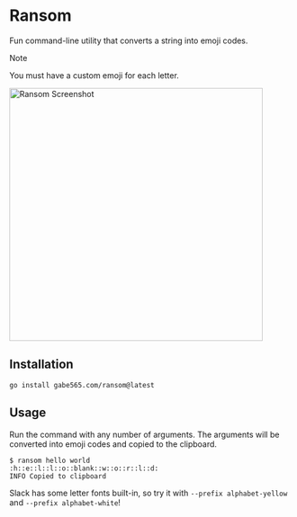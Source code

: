 # Ransom

Fun command-line utility that converts a string into emoji codes.

> [!NOTE]
> You must have a custom emoji for each letter.

<picture>
  <source media="(prefers-color-scheme: light)" srcset="https://github.com/user-attachments/assets/0642fd90-3070-4e14-9da2-d23143a09edc">
  <img width="450" alt="Ransom Screenshot" src="https://github.com/user-attachments/assets/7dacd900-4837-4e20-9624-ff525e157b00">
</picture>

## Installation

```shell
go install gabe565.com/ransom@latest
```

## Usage

Run the command with any number of arguments. The arguments will be converted into emoji codes and copied to the clipboard.

```shell
$ ransom hello world
:h::e::l::l::o::blank::w::o::r::l::d:
INFO Copied to clipboard
```

Slack has some letter fonts built-in, so try it with `--prefix alphabet-yellow` and `--prefix alphabet-white`!
